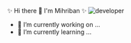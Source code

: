  ✨ Hi there 👋 I'm Mihriban ✨
![developer](https://user-images.githubusercontent.com/109553007/205901072-ae70e21d-a16d-4ba8-ba7c-f5c015e3cb3a.png)

- 🔭 I’m currently working on ...
- 🌱 I’m currently learning ...


